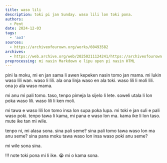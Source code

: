 ```yaml
---
title: waso lili
description: toki pi jan Sunday. waso lili lon toki pona.
authors:
  - Pent
date: 2024-12-03
tags:
  - 'ao3'
sources:
  - https://archiveofourown.org/works/60493582
archives:
  - https://web.archive.org/web/20250211124241/https://archiveofourown.org/works/60493582
preprocessing: mi nasin Markdown e lipu open pi nasin HTML
---
```


pini la moku, mi en jan sama li awen kepeken nasin tomo jan mama. mi lukin waso lili wan. waso li lili. ala ona linja waso en ala toki. waso lili li moli lili. ona jo ala waso mama.

mi anu mi pali tomo. taso, tenpo pimeja la sijelo li lete. soweli utala li lon poka waso lili. waso lili li ken moli.

mi tawa e waso lili lon tomo insa lon supa poka lupa. mi toki e jan suli e pali waso poki. tenpo tawa li kama, mi pana e waso lon ma. kama ike li lon taso. mute ike tan mi wile.

tenpo ni, mi alasa sona. sina pali seme? sina pali tomo tawa waso lon ma anu seme? sina pana moku tawa waso lon insa waso poki anu seme?

mi wile sona sina.

!!! note
    toki pona mi li ike. 😭 mi o kama sona.